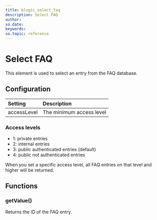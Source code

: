 ```yaml
---
title: blogic_select_faq
description: Select FAQ
author:
so.date:
keywords:
so.topic: reference
---
```


# Select FAQ

This element is used to select an entry from the FAQ database.

## Configuration

| Setting     | Description              |
|:------------|:-------------------------|
| accessLevel | The minimum access level |

### Access levels

* 1: private entries
* 2: internal entries
* 3: public authenticated entries (default)
* 4: public not authenticated entries

When you set a specific access level, all FAQ entries on that level and higher will be returned.

## Functions

### getValue()

Returns the ID of the FAQ entry.
